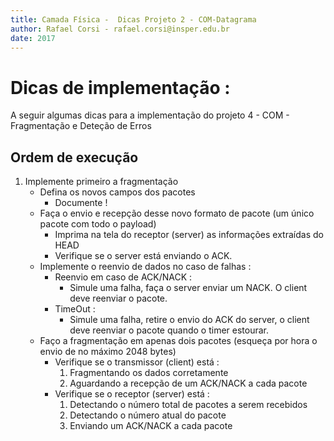 ```yaml
---
title: Camada Física -  Dicas Projeto 2 - COM-Datagrama 
author: Rafael Corsi - rafael.corsi@insper.edu.br
date: 2017
---
```


# Dicas de implementação :

A seguir algumas dicas para a implementação do projeto 4 - COM - Fragmentação e Deteção de Erros

## Ordem de execução

1. Implemente primeiro a fragmentação
    - Defina os novos campos dos pacotes
        - Documente !
    - Faça o envio e recepção desse novo formato de pacote (um único pacote com todo o payload)
        - Imprima na tela do receptor (server) as informações extraídas do HEAD
        - Verifique se o server está enviando o ACK.
    - Implemente o reenvio de dados no caso de falhas :
        - Reenvio em caso de ACK/NACK :
            - Simule uma falha, faça o server enviar um NACK. O client deve reenviar o pacote.
        - TimeOut :
            - Simule uma falha, retire o envio do ACK do server, o client deve reenviar o pacote quando o timer estourar.
    - Faço a fragmentação em apenas dois pacotes (esqueça por hora o envio de no máximo 2048 bytes)
        - Verifique se o transmissor (client) está :
            1. Fragmentando os dados corretamente
            1. Aguardando a recepção de um ACK/NACK a cada pacote
        - Verifique se o receptor (server) está :
            1. Detectando o número total de pacotes a serem recebidos
            1. Detectando o número atual do pacote
            1. Enviando um ACK/NACK a cada pacote
   
